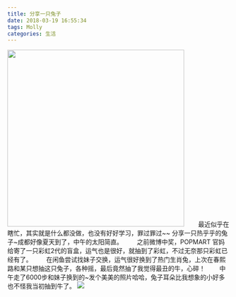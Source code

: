 ```yaml
---
title: 分享一只兔子
date: 2018-03-19 16:55:34
tags: Molly
categories: 生活
---
```

<img src="https://wx1.sinaimg.cn/large/61b81d32gy1fpi8ctgj9dj21kw1kw4qq.jpg" width="400px;" />
　　<!--more-->最近似乎在瞎忙，其实就是什么都没做，也没有好好学习，罪过罪过~~  分享一只热乎乎的兔子~成都好像夏天到了，中午的太阳简直。  
　　之前微博中奖，POPMART 官妈给寄了一只彩虹2代的盲盒，运气也是很好，就抽到了彩虹，不过无奈那只彩虹已经有了。  
　　在闲鱼尝试找妹子交换，运气很好换到了热门生肖兔，上次在春熙路和某只想抽这只兔子，各种摇，最后竟然抽了我觉得最丑的牛，心碎！  
　　中午走了6000步和妹子换到的~发个美美的照片哈哈，兔子耳朵比我想象的小好多也不怪我当初抽到牛了。
<img src="https://wx4.sinaimg.cn/mw690/61b81d32gy1fpi9gf9xtug206o06oq54.gif" style="border:none" />
